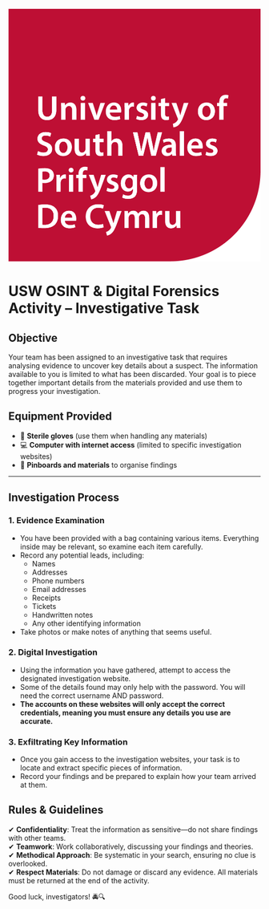 ![USW Logo - Red](USW_Full_Logo_Red_RGB.png)

# **USW OSINT & Digital Forensics Activity – Investigative Task**

## **Objective**
Your team has been assigned to an investigative task that requires analysing evidence to uncover key details about a suspect. The information available to you is limited to what has been discarded. Your goal is to piece together important details from the materials provided and use them to progress your investigation.

## **Equipment Provided**
- 🧤 **Sterile gloves** (use them when handling any materials)
- 💻 **Computer with internet access** (limited to specific investigation websites)
- 📌 **Pinboards and materials** to organise findings

---

## **Investigation Process**

### **1. Evidence Examination**
- You have been provided with a bag containing various items. Everything inside may be relevant, so examine each item carefully.
- Record any potential leads, including:
  - Names
  - Addresses
  - Phone numbers
  - Email addresses
  - Receipts
  - Tickets
  - Handwritten notes
  - Any other identifying information
- Take photos or make notes of anything that seems useful.

### **2. Digital Investigation**
- Using the information you have gathered, attempt to access the designated investigation website.
- Some of the details found may only help with the password. You will need the correct username AND password.
- **The accounts on these websites will only accept the correct credentials, meaning you must ensure any details you use are accurate.**

### **3. Exfiltrating Key Information**
- Once you gain access to the investigation websites, your task is to locate and extract specific pieces of information.
- Record your findings and be prepared to explain how your team arrived at them.


## **Rules & Guidelines**
✔ **Confidentiality**: Treat the information as sensitive—do not share findings with other teams.  
✔ **Teamwork**: Work collaboratively, discussing your findings and theories.  
✔ **Methodical Approach**: Be systematic in your search, ensuring no clue is overlooked.  
✔ **Respect Materials**: Do not damage or discard any evidence. All materials must be returned at the end of the activity.  

Good luck, investigators! 🚔🔍 